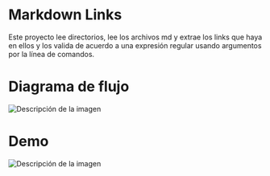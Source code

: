 # Markdown Links

Este proyecto lee directorios, lee los archivos md y extrae los links que haya en ellos y los valida de acuerdo a una expresión regular usando argumentos por la línea de comandos.

# Diagrama de flujo

<image src="/Users/enchantress/Desktop/Laboratoria/SCL021-md-links/img/Diagrama de flujo definitivo.png" alt="Descripción de la imagen">

# Demo

<image src="/Users/enchantress/Desktop/Laboratoria/SCL021-md-links/img/Captura de Pantalla 2022-10-20 a la(s) 10.11.26.png" alt="Descripción de la imagen">
